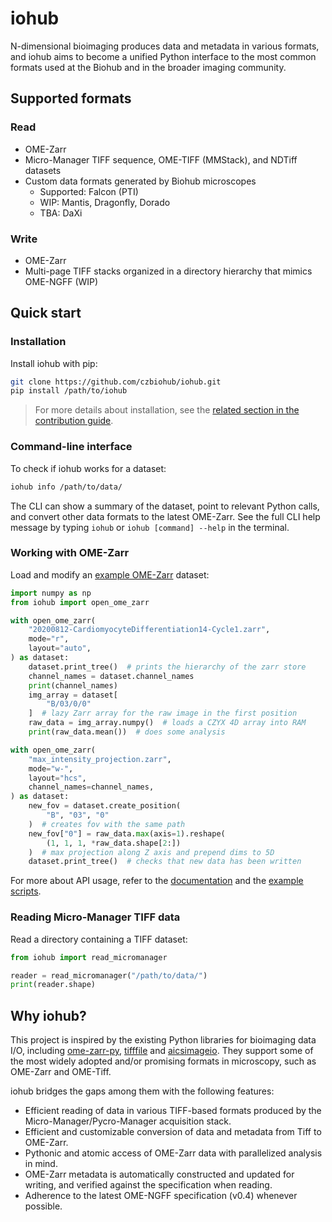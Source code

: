 # iohub

N-dimensional bioimaging produces data and metadata in various formats,
and iohub aims to become a unified Python interface to the most common formats
used at the Biohub and in the broader imaging community.

## Supported formats

### Read

- OME-Zarr
- Micro-Manager TIFF sequence, OME-TIFF (MMStack), and NDTiff datasets
- Custom data formats generated by Biohub microscopes
  - Supported: Falcon (PTI)
  - WIP: Mantis, Dragonfly, Dorado
  - TBA: DaXi

### Write

- OME-Zarr
- Multi-page TIFF stacks organized in a directory hierarchy that mimics OME-NGFF (WIP)

## Quick start

### Installation

Install iohub with pip:

```sh
git clone https://github.com/czbiohub/iohub.git
pip install /path/to/iohub
```

> For more details about installation, see the [related section in the contribution guide](CONTRIBUTING.md#setting-up-developing-environment).

### Command-line interface

To check if iohub works for a dataset:

```sh
iohub info /path/to/data/
```

The CLI can show a summary of the dataset,
point to relevant Python calls,
and convert other data formats to the latest OME-Zarr.
See the full CLI help message by typing `iohub` or `iohub [command] --help` in the terminal.

### Working with OME-Zarr

Load and modify an [example OME-Zarr](https://zenodo.org/record/7274533#.Y-q9uOzMJqv) dataset:

```py
import numpy as np
from iohub import open_ome_zarr

with open_ome_zarr(
    "20200812-CardiomyocyteDifferentiation14-Cycle1.zarr",
    mode="r",
    layout="auto",
) as dataset:
    dataset.print_tree()  # prints the hierarchy of the zarr store
    channel_names = dataset.channel_names
    print(channel_names)
    img_array = dataset[
        "B/03/0/0"
    ]  # lazy Zarr array for the raw image in the first position
    raw_data = img_array.numpy()  # loads a CZYX 4D array into RAM
    print(raw_data.mean())  # does some analysis

with open_ome_zarr(
    "max_intensity_projection.zarr",
    mode="w-",
    layout="hcs",
    channel_names=channel_names,
) as dataset:
    new_fov = dataset.create_position(
        "B", "03", "0"
    )  # creates fov with the same path
    new_fov["0"] = raw_data.max(axis=1).reshape(
        (1, 1, 1, *raw_data.shape[2:])
    )  # max projection along Z axis and prepend dims to 5D
    dataset.print_tree()  # checks that new data has been written
```

For more about API usage, refer to the [documentation](https://czbiohub.github.io/iohub/)
and the [example scripts](https://github.com/czbiohub/iohub/tree/main/examples).

### Reading Micro-Manager TIFF data

Read a directory containing a TIFF dataset:

```py
from iohub import read_micromanager

reader = read_micromanager("/path/to/data/")
print(reader.shape)
```

## Why iohub?

This project is inspired by the existing Python libraries for bioimaging data I/O,
including [ome-zarr-py](https://github.com/ome/ome-zarr-py), [tifffile](https://github.com/cgohlke/tifffile) and [aicsimageio](https://github.com/AllenCellModeling/aicsimageio).
They support some of the most widely adopted and/or promising formats in microscopy,
such as OME-Zarr and OME-Tiff.

iohub bridges the gaps among them with the following features:

- Efficient reading of data in various TIFF-based formats produced by the Micro-Manager/Pycro-Manager acquisition stack.
- Efficient and customizable conversion of data and metadata from Tiff to OME-Zarr.
- Pythonic and atomic access of OME-Zarr data with parallelized analysis in mind.
- OME-Zarr metadata is automatically constructed and updated for writing,
and verified against the specification when reading.
- Adherence to the latest OME-NGFF specification (v0.4) whenever possible.
